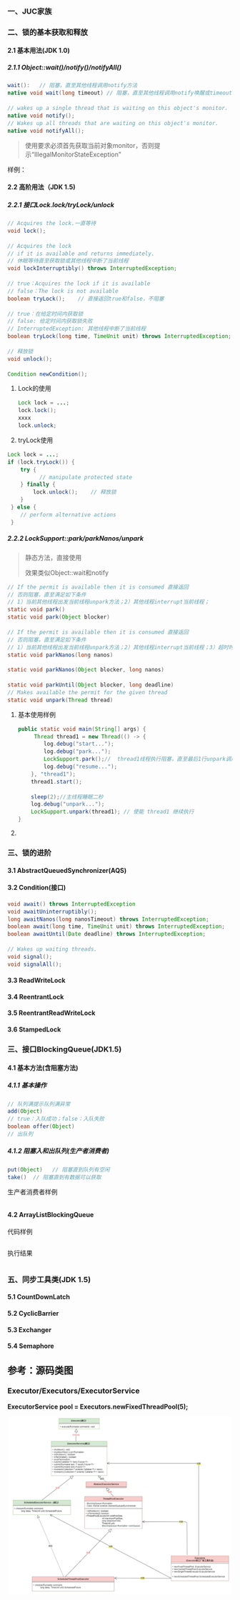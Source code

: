 

### 一、JUC家族





### 二、锁的基本获取和释放

#### 2.1 基本用法(JDK 1.0)

##### 2.1.1 Object::wait()/notify()/notifyAll()

```java
wait():   // 阻塞，直至其他线程调用notify方法
native void wait(long timeout) // 阻塞，直至其他线程调用notify唤醒或timeout到期

// wakes up a single thread that is waiting on this object's monitor.    
native void notify();  
// Wakes up all threads that are waiting on this object's monitor.
native void notifyAll(); 
```



> 使用要求必须首先获取当前对象monitor，否则提示“IllegalMonitorStateException”

样例：



#### 2.2 高阶用法（JDK 1.5)

##### 2.2.1 接口Lock.lock/tryLock/unlock

```java
// Acquires the lock.一直等待
void lock();

// Acquires the lock 
// if it is available and returns immediately.
// 休眠等待直至获取锁或其他线程中断了当前线程
void lockInterruptibly() throws InterruptedException;

// true：Acquires the lock if it is available
// false：The lock is not available
boolean tryLock();    // 直接返回true和false，不阻塞

// true：在给定时间内获取锁
// false: 给定时间内获取锁失败
// InterruptedException: 其他线程中断了当前线程 
boolean tryLock(long time, TimeUnit unit) throws InterruptedException;

// 释放锁
void unlock();

Condition newCondition();
```

1. Lock的使用

   ```java
   Lock lock = ...;
   lock.lock();
   xxxx
   lock.unlock;
   ```

   

2. tryLock使用

```java
Lock lock = ...;
if (lock.tryLock()) {
    try {
    	  // manipulate protected state
  	} finally {
    	lock.unlock();    // 释放锁
  	}
 } else {
    // perform alternative actions
 }
```





##### 2.2.2 LockSupport::park/parkNanos/unpark

> 静态方法，直接使用
>
> 效果类似Object::wait和notify

```java
// If the permit is available then it is consumed 直接返回
// 否则阻塞，直至满足如下条件
// 1）当前其他线程出发当前线程unpark方法；2）其他线程interrupt当前线程；
static void park()
static void park(Object blocker) 
    
// If the permit is available then it is consumed 直接返回
// 否则阻塞，直至满足如下条件
// 1）当前其他线程出发当前线程unpark方法；2）其他线程interrupt当前线程；3）超时时间到
static void parkNanos(long nanos)

static void parkNanos(Object blocker, long nanos)

static void parkUntil(Object blocker, long deadline)
// Makes available the permit for the given thread
static void unpark(Thread thread) 
```

1. 基本使用样例

   ```java
   public static void main(String[] args) {
        Thread thread1 = new Thread(() -> {
           log.debug("start...");
           log.debug("park...");
           LockSupport.park();//  thread1线程执行阻塞，直至最后1行unpark调用
           log.debug("resume...");
       }, "thread1");
       thread1.start();
   
       sleep(2);//主线程睡眠二秒
       log.debug("unpark...");
       LockSupport.unpark(thread1); // 使能 thread1 继续执行
   }
   ```

   

2. 



### 三、锁的进阶

#### 3.1 AbstractQueuedSynchronizer(AQS)



#### 3.2 Condition(接口)

```java
void await() throws InterruptedException
void awaitUninterruptibly();
long awaitNanos(long nanosTimeout) throws InterruptedException;
boolean await(long time, TimeUnit unit) throws InterruptedException;
boolean awaitUntil(Date deadline) throws InterruptedException;

// Wakes up waiting threads.
void signal();
void signalAll();
```



#### 3.3 ReadWriteLock



#### 3.4 ReentrantLock



#### 3.5 ReentrantReadWriteLock



#### 3.6 StampedLock







### 三、接口BlockingQueue(JDK1.5)

#### 4.1 基本方法(含阻塞方法)

##### 4.1.1 基本操作

 ```java
// 队列满提示队列满异常
add(Object)
// true：入队成功；false：入队失败
boolean offer(Object)
// 出队列

 ```



##### 4.1.2  阻塞入和出队列(生产者消费者)

``` java
put(Object)   // 阻塞直到队列有空闲
take()  // 阻塞直到有数据可以获取
```

生产者消费者样例

```java

```



#### 4.2 ArrayListBlockingQueue



代码样例

```java

```

执行结果

```

```



### 五、同步工具类(JDK 1.5)

#### 5.1 CountDownLatch



#### 5.2 CyclicBarrier



#### 5.3 Exchanger



#### 5.4 Semaphore





## 参考：源码类图

### Executor/Executors/ExecutorService

 **ExecutorService pool = Executors.newFixedThreadPool(5);**  

![1617595062141](Java多线程.assets/1617595062141.png)





